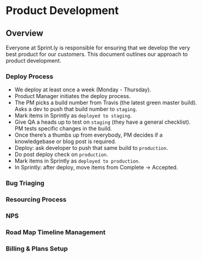 # Product Development

## Overview

Everyone at Sprint.ly is responsible for ensuring that we develop the very best product for our customers. This document outlines our approach to product development.

### Deploy Process

- We deploy at least once a week (Monday - Thursday).
- Product Manager initiates the deploy process.
- The PM picks a build number from Travis (the latest green master build). Asks a dev to push that build number to `staging`. 
- Mark items in Sprintly as `deployed to staging`.
- Give QA a heads up to test on `staging` (they have a general checklist). PM tests specific changes in the build.
- Once there’s a thumbs up from everybody, PM decides if a knowledgebase or blog post is required.
- Deploy: ask developer to push that same build to `production`.
- Do post deploy check on `production`.
- Mark items in Sprintly as `deployed to production`.
- In Sprintly: after deploy, move items from Complete → Accepted.

### Bug Triaging







### Resourcing Process

### NPS

### Road Map Timeline Management

### Billing & Plans Setup
